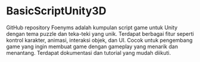 # BasicScriptUnity3D
GitHub repository Foenyms adalah kumpulan script game untuk Unity dengan tema puzzle dan teka-teki yang unik. Terdapat berbagai fitur seperti kontrol karakter, animasi, interaksi objek, dan UI. Cocok untuk pengembang game yang ingin membuat game dengan gameplay yang menarik dan menantang. Terdapat dokumentasi dan tutorial yang mudah diikuti.
